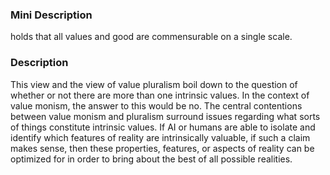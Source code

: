 ### Mini Description

holds that all values and good are commensurable on a single scale.

### Description

This view and the view of value pluralism boil down to the question of whether or not there are more than one intrinsic values. In the context of value monism, the answer to this would be no. The central contentions between value monism and pluralism surround issues regarding what sorts of things constitute intrinsic values. If AI or humans are able to isolate and identify which features of reality are intrinsically valuable, if such a claim makes sense, then these properties, features, or aspects of reality can be optimized for in order to bring about the best of all possible realities.
